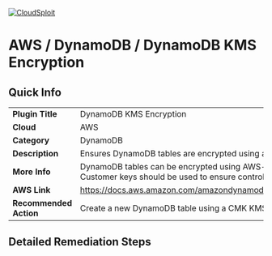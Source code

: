 [![CloudSploit](https://cloudsploit.com/img/logo-big-text-100.png "CloudSploit")](https://cloudsploit.com)

# AWS / DynamoDB / DynamoDB KMS Encryption

## Quick Info

| | |
|-|-|
| **Plugin Title** | DynamoDB KMS Encryption |
| **Cloud** | AWS |
| **Category** | DynamoDB |
| **Description** | Ensures DynamoDB tables are encrypted using a customer-owned KMS key. |
| **More Info** | DynamoDB tables can be encrypted using AWS-owned or customer-owned KMS keys. Customer keys should be used to ensure control over the encryption seed data. |
| **AWS Link** | https://docs.aws.amazon.com/amazondynamodb/latest/developerguide/EncryptionAtRest.html |
| **Recommended Action** | Create a new DynamoDB table using a CMK KMS key. |

## Detailed Remediation Steps

